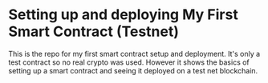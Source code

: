 

<h1>Setting up and deploying My First Smart Contract (Testnet)</h1>
This is the repo for my first smart contract setup and deployment. It's only a test contract so no real crypto was used. However it shows the basics of setting up a smart contract and seeing it deployed on a test net blockchain.
